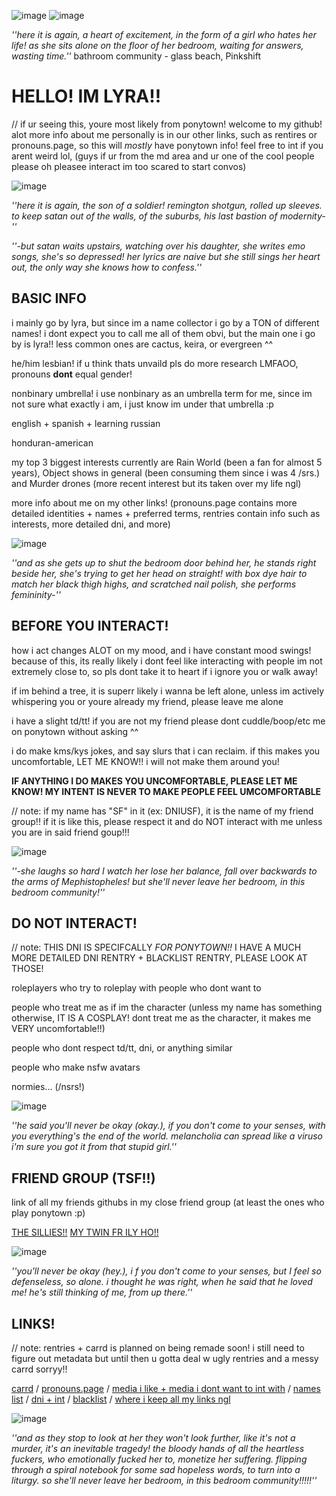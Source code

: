 ![image](https://github.com/user-attachments/assets/a068b101-255c-44a8-b9ec-d35939493f56)
![image](https://github.com/user-attachments/assets/dbf80dd2-f190-4ae4-9eac-442a684fcc1d)

_''here it is again, a heart of excitement, in the form of a girl who hates her life! as she sits alone on the floor of her bedroom, waiting for answers, wasting time.''_  bathroom community - glass beach, Pinkshift

# HELLO! IM LYRA!!

// if ur seeing this, youre most likely from ponytown! welcome to my github! alot more info about me personally is in our other links, such as rentires or pronouns.page, so this will *mostly* have ponytown info! 
feel free to int if you arent weird lol, (guys if ur from the md area and ur one of the cool people please oh pleasee interact im too scared to start convos)

![image](https://github.com/user-attachments/assets/d2093a95-adb2-403c-890e-ce89dcd1e49d)

_''here it is again, the son of a soldier! remington shotgun, rolled up sleeves. to keep satan out of the walls, of the suburbs, his last bastion of modernity-''_


_''-but satan waits upstairs, watching over his daughter, she writes emo songs, she's so depressed! her lyrics are naive but she still sings her heart out, thе only way she knows how to confess.''_


## BASIC INFO
i mainly go by lyra, but since im a name collector i go by a TON of different names! i dont expect you to call me all of them obvi, but the main one i go by is lyra!! less common ones are cactus, keira, or evergreen ^^

he/him lesbian! if u think thats unvaild pls do more research LMFAOO, pronouns **dont** equal gender!

nonbinary umbrella! i use nonbinary as an umbrella term for me, since im not sure what exactly i am, i just know im under that umbrella :p 

english + spanish + learning russian

honduran-american

my top 3 biggest interests currently are Rain World (been a fan for almost 5 years), Object shows in general (been consuming them since i was 4 /srs.) and Murder drones (more recent interest but its taken over my life ngl) 

more info about me on my other links! (pronouns.page contains more detailed identities + names + preferred terms, rentries contain info such as interests, more detailed dni, and more)

![image](https://github.com/user-attachments/assets/d2093a95-adb2-403c-890e-ce89dcd1e49d)

_''and as she gеts up to shut the bedroom door behind her, he stands right beside her, she's trying to get her head on straight! with box dye hair to match her black thigh highs, and scratched nail polish, she performs femininity-''_

## BEFORE YOU INTERACT! 

how i act changes ALOT on my mood, and i have constant mood swings! because of this, its really likely i dont feel like interacting with people im not extremely close to, so pls dont take it to heart if i ignore you or walk away!

if im behind a tree, it is superr likely i wanna be left alone, unless im actively whispering you or youre already my friend, please leave me alone

i have a slight td/tt! if you are not my friend please dont cuddle/boop/etc me on ponytown without asking ^^

i do make kms/kys jokes, and say slurs that i can reclaim. if this makes you uncomfortable, LET ME KNOW!! i will not make them around you!

**IF ANYTHING I DO MAKES YOU UNCOMFORTABLE, PLEASE LET ME KNOW! MY INTENT IS NEVER TO MAKE PEOPLE FEEL UMCOMFORTABLE**

// note: if my name has "SF" in it (ex: DNIUSF), it is the name of my friend group!! if it is like this, please respect it and do NOT interact with me unless you are in said friend goup!!!

![image](https://github.com/user-attachments/assets/d2093a95-adb2-403c-890e-ce89dcd1e49d)

_''-she laughs so hard I watch her lose her balance, fall over backwards to the arms of Mephistopheles! but she'll never leave her bedroom, in this bedroom community!''_

## DO NOT INTERACT!

// note: THIS DNI IS SPECIFCALLY *FOR PONYTOWN!!* I HAVE A MUCH MORE DETAILED DNI RENTRY + BLACKLIST RENTRY, PLEASE LOOK AT THOSE!

roleplayers who try to roleplay with people who dont want to 

people who treat me as if im the character (unless my name has something otherwise, IT IS A COSPLAY! dont treat me as the character, it makes me VERY uncomfortable!!)

people who dont respect td/tt, dni, or anything similar

people who make nsfw avatars

normies... (/nsrs!)

![image](https://github.com/user-attachments/assets/d2093a95-adb2-403c-890e-ce89dcd1e49d)

_''he said you'll never be okay (okay.), if you don't come to your senses, with you everything's the end of the world. melancholia can spread like a viruso i'm sure you got it from that stupid girl.''_

## FRIEND GROUP (TSF!!)

link of all my friends githubs in my close friend group (at least the ones who play ponytown :p)

[THE SILLIES!!](https://github.com/Garden-of-Meteors) [MY TWIN FR ILY HO!!](https://github.com/c0lumb1na)

![image](https://github.com/user-attachments/assets/d2093a95-adb2-403c-890e-ce89dcd1e49d)

_''you'll never be okay (hey.), i f you don't come to your senses, but I feel so defenseless, so alone. i thought he was right, when he said that he loved me! he's still thinking of me, from up there.''_


## LINKS!
// note: rentries + carrd is planned on being remade soon! i still need to figure out metadata but until then u gotta deal w ugly rentries and a messy carrd sorryy!!

[carrd](https://lyraevergreen.carrd.co/#) / [pronouns.page](https://en.pronouns.page/@lyraevergreen) / [media i like + media i dont want to int with](https://rentry.co/lyraevergreen) / [names list](https://rentry.co/lyranames) / [dni + int](https://rentry.co/lyracriteria) / [blacklist](https://rentry.co/lyrablacklist) / [where i keep all my links ngl](https://pronouns.cc/@lyraevergreen)

![image](https://github.com/user-attachments/assets/d2093a95-adb2-403c-890e-ce89dcd1e49d)

_''and as they stop to look at her they won't look further, like it's not a murder, it's an inevitable tragedy! the bloody hands of all the heartless fuckers, who emotionally fucked her to, monetize her suffering. flipping through a spiral notebook for some sad hopeless words, to turn into a liturgy. so she'll never leave her bedroom, in this bedroom community!!!!!''_
